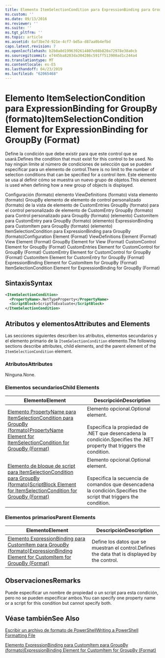 ```yaml
---
title: Elemento ItemSelectionCondition para ExpressionBinding para GroupBy (formato) | Microsoft Docs
ms.custom: ''
ms.date: 09/13/2016
ms.reviewer: ''
ms.suite: ''
ms.tgt_pltfrm: ''
ms.topic: article
ms.assetid: 6af3be7d-921e-4cf7-bd5a-d87aa0b4efbd
caps.latest.revision: 7
ms.openlocfilehash: b2b0a0d1996392614807e08b820a72978e38a0cb
ms.sourcegitcommit: e7445ba8203da304286c591ff513900ad1c244a4
ms.translationtype: MT
ms.contentlocale: es-ES
ms.lasthandoff: 04/23/2019
ms.locfileid: "62065468"
---
```

# <a name="itemselectioncondition-element-for-expressionbinding-for-groupby-format"></a><span data-ttu-id="cc9f7-102">Elemento ItemSelectionCondition para ExpressionBinding for GroupBy (formato)</span><span class="sxs-lookup"><span data-stu-id="cc9f7-102">ItemSelectionCondition Element for ExpressionBinding for GroupBy (Format)</span></span>

<span data-ttu-id="cc9f7-103">Define la condición que debe existir para que este control que se usará.</span><span class="sxs-lookup"><span data-stu-id="cc9f7-103">Defines the condition that must exist for this control to be used.</span></span> <span data-ttu-id="cc9f7-104">No hay ningún límite al número de condiciones de selección que se pueden especificar para un elemento de control.</span><span class="sxs-lookup"><span data-stu-id="cc9f7-104">There is no limit to the number of selection conditions that can be specified for a control item.</span></span> <span data-ttu-id="cc9f7-105">Este elemento se usa al definir cómo se muestra un nuevo grupo de objetos.</span><span class="sxs-lookup"><span data-stu-id="cc9f7-105">This element is used when defining how a new group of objects is displayed.</span></span>

<span data-ttu-id="cc9f7-106">Configuración (formato) elemento ViewDefinitions (formato) vista elemento (formato) GroupBy elemento de elemento de control personalizado (formato) de la vista de elemento de CustomEntries GroupBy (formato) para el control personalizado de elemento de CustomEntry GroupBy (formato) para Control personalizado para GroupBy (formato) (elemento) CustomItem para CustomEntry para GroupBy (formato) (elemento) ExpressionBinding para CustomItem para GroupBy (formato) (elemento) ItemSelectionCondition para ExpressionBinding para GroupBy (formato)</span><span class="sxs-lookup"><span data-stu-id="cc9f7-106">Configuration Element (Format) ViewDefinitions Element (Format) View Element (Format) GroupBy Element for View (Format) CustomControl Element for GroupBy (Format) CustomEntries Element for CustomControl for GroupBy (Format) CustomEntry Element for CustomControl for GroupBy (Format) CustomItem Element for CustomEntry for GroupBy (Format) ExpressionBinding Element for CustomItem for GroupBy (Format) ItemSelectionCondition Element for ExpressionBinding for GroupBy (Format)</span></span>

## <a name="syntax"></a><span data-ttu-id="cc9f7-107">Sintaxis</span><span class="sxs-lookup"><span data-stu-id="cc9f7-107">Syntax</span></span>

```xml
<ItemSelectionCondition>
  <PropertyName>.NetTypeProperty</PropertyName>
  <ScriptBlock>ScriptToEvaluate</ScriptBlock>
</ItemSelectionCondition>
```

## <a name="attributes-and-elements"></a><span data-ttu-id="cc9f7-108">Atributos y elementos</span><span class="sxs-lookup"><span data-stu-id="cc9f7-108">Attributes and Elements</span></span>

<span data-ttu-id="cc9f7-109">Las secciones siguientes describen los atributos, elementos secundarios y el elemento primario de la `ItemSelectionCondition` elemento.</span><span class="sxs-lookup"><span data-stu-id="cc9f7-109">The following sections describe attributes, child elements, and the parent element of the `ItemSelectionCondition` element.</span></span>

### <a name="attributes"></a><span data-ttu-id="cc9f7-110">Atributos</span><span class="sxs-lookup"><span data-stu-id="cc9f7-110">Attributes</span></span>

<span data-ttu-id="cc9f7-111">Ninguna.</span><span class="sxs-lookup"><span data-stu-id="cc9f7-111">None.</span></span>

### <a name="child-elements"></a><span data-ttu-id="cc9f7-112">Elementos secundarios</span><span class="sxs-lookup"><span data-stu-id="cc9f7-112">Child Elements</span></span>

|<span data-ttu-id="cc9f7-113">Elemento</span><span class="sxs-lookup"><span data-stu-id="cc9f7-113">Element</span></span>|<span data-ttu-id="cc9f7-114">Descripción</span><span class="sxs-lookup"><span data-stu-id="cc9f7-114">Description</span></span>|
|-------------|-----------------|
|[<span data-ttu-id="cc9f7-115">Elemento PropertyName para ItemSelectionCondition para GroupBy (formato)</span><span class="sxs-lookup"><span data-stu-id="cc9f7-115">PropertyName Element for ItemSelectionCondition for GroupBy (Format)</span></span>](./propertyname-element-for-itemselectioncondition-for-groupby-format.md)|<span data-ttu-id="cc9f7-116">Elemento opcional.</span><span class="sxs-lookup"><span data-stu-id="cc9f7-116">Optional element.</span></span><br /><br /> <span data-ttu-id="cc9f7-117">Especifica la propiedad de .NET que desencadena la condición.</span><span class="sxs-lookup"><span data-stu-id="cc9f7-117">Specifies the .NET property that triggers the condition.</span></span>|
|[<span data-ttu-id="cc9f7-118">Elemento de bloque de script para ItemSelectionCondition para GroupBy (formato)</span><span class="sxs-lookup"><span data-stu-id="cc9f7-118">ScriptBlock Element for ItemSelectionCondition for GroupBy (Format)</span></span>](./scriptblock-element-for-itemselectioncondition-for-groupby-format.md)|<span data-ttu-id="cc9f7-119">Elemento opcional.</span><span class="sxs-lookup"><span data-stu-id="cc9f7-119">Optional element.</span></span><br /><br /> <span data-ttu-id="cc9f7-120">Especifica la secuencia de comandos que desencadena la condición.</span><span class="sxs-lookup"><span data-stu-id="cc9f7-120">Specifies the script that triggers the condition.</span></span>|

### <a name="parent-elements"></a><span data-ttu-id="cc9f7-121">Elementos primarios</span><span class="sxs-lookup"><span data-stu-id="cc9f7-121">Parent Elements</span></span>

|<span data-ttu-id="cc9f7-122">Elemento</span><span class="sxs-lookup"><span data-stu-id="cc9f7-122">Element</span></span>|<span data-ttu-id="cc9f7-123">Descripción</span><span class="sxs-lookup"><span data-stu-id="cc9f7-123">Description</span></span>|
|-------------|-----------------|
|[<span data-ttu-id="cc9f7-124">Elemento ExpressionBinding para CustomItem para GroupBy (formato)</span><span class="sxs-lookup"><span data-stu-id="cc9f7-124">ExpressionBinding Element for CustomItem for GroupBy (Format)</span></span>](./expressionbinding-element-for-customitem-for-groupby-format.md)|<span data-ttu-id="cc9f7-125">Define los datos que se muestran el control.</span><span class="sxs-lookup"><span data-stu-id="cc9f7-125">Defines the data that is displayed by the control.</span></span>|

## <a name="remarks"></a><span data-ttu-id="cc9f7-126">Observaciones</span><span class="sxs-lookup"><span data-stu-id="cc9f7-126">Remarks</span></span>

<span data-ttu-id="cc9f7-127">Puede especificar un nombre de propiedad o un script para esta condición, pero no se pueden especificar ambos.</span><span class="sxs-lookup"><span data-stu-id="cc9f7-127">You can specify one property name or a script for this condition but cannot specify both.</span></span>

## <a name="see-also"></a><span data-ttu-id="cc9f7-128">Véase también</span><span class="sxs-lookup"><span data-stu-id="cc9f7-128">See Also</span></span>

[<span data-ttu-id="cc9f7-129">Escribir un archivo de formato de PowerShell</span><span class="sxs-lookup"><span data-stu-id="cc9f7-129">Writing a PowerShell Formatting File</span></span>](./writing-a-powershell-formatting-file.md)

[<span data-ttu-id="cc9f7-130">Elemento ExpressionBinding para CustomItem para GroupBy (formato)</span><span class="sxs-lookup"><span data-stu-id="cc9f7-130">ExpressionBinding Element for CustomItem for GroupBy (Format)</span></span>](./expressionbinding-element-for-customitem-for-groupby-format.md)
